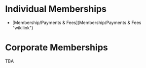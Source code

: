 Individual Memberships
======================

-   [Membership/Payments & Fees](Membership/Payments & Fees "wikilink")

Corporate Memberships
=====================

TBA
